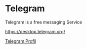 # Telegram

Telegram is a free messaging Service

https://desktop.telegram.org/

[Telegram Profil](telegram.yaml)